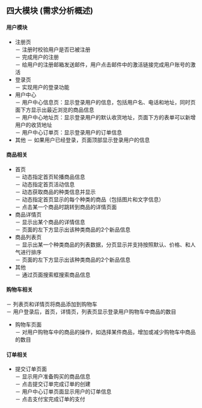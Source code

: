 ## 四大模块 (需求分析概述)

#### 用户模块  
* 注册页   
－ 注册时校验用户是否已被注册  
－ 完成用户的注册  
－ 给用户的注册邮箱发送邮件，用户点击邮件中的激活链接完成用户账号的激活  
* 登录页   
－ 实现用户的登录功能  
* 用户中心   
－ 用户中心信息页：显示登录用户的信息，包括用户名、电话和地址，同时页面下方显示出最近浏览的商品信息  
－ 用户中心地址页：显示登录用户的默认收货地址，页面下方的表单可以新增用户的收货地址  
－ 用户中心订单页：显示登录用户的订单信息  
* 其他 
－ 如果用户已经登录，页面顶部显示登录用户的信息


#### 商品相关
* 首页  
－ 动态指定首页轮播商品信息  
－ 动态指定首页活动信息   
－ 动态获取商品的种类信息并显示   
－ 动态指定首页显示的每个种类的商品（包括图片和文字信息）   
－ 点击某一个商品时跳转到商品的详情页面   
* 商品详情页       
－ 显示出某个商品的详情信息   
－ 页面的左下方显示出该种类商品的2个新品信息   
* 商品列表页       
－ 显示出某一个种类商品的列表数据，分页显示并支持按照默认、价格、和人气进行排序    
－ 页面的左下方显示出该种类商品的2个新品信息    
* 其他      
－ 通过页面搜索框搜索商品信息   

#### 购物车相关
－ 列表页和详情页将商品添加到购物车    
－ 用户登录后，首页，详情页，列表页显示登录用户购物车中商品的数目    
* 购物车页面   
－ 对用户购物车中的商品的操作，如选择某件商品，增加或减少购物车中商品的数目    


#### 订单相关
* 提交订单页面    
－ 显示用户准备购买的商品信息    
－ 点击提交订单完成订单的创建    
－ 用户中心订单页面显示用户的订单信息    
－ 点击支付宝完成订单的支付

